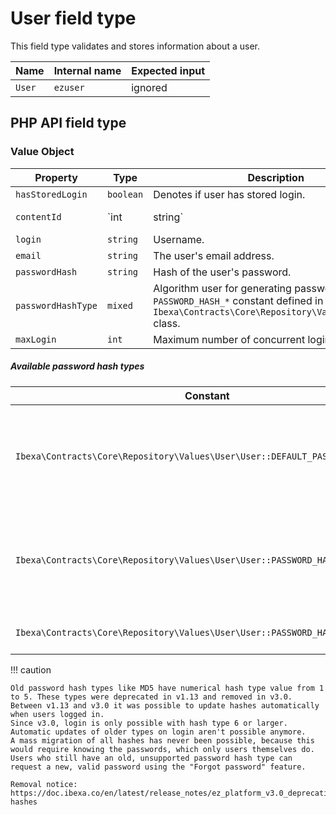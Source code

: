 # User field type

This field type validates and stores information about a user.

| Name   | Internal name | Expected input |
|--------|---------------|----------------|
| `User` | `ezuser`      | ignored        |

## PHP API field type

### Value Object

|Property|Type|Description|Example|
|------|------|------|------|
|`hasStoredLogin`|`boolean`|Denotes if user has stored login.|`true`|
|`contentId`|`int|string`|ID of the content item corresponding to the user.|`42`|
|`login`|`string`|Username.|`john`|
|`email`|`string`|The user's email address.|`john@smith.com`|
|`passwordHash`|`string`|Hash of the user's password.|`1234567890abcdef`|
|`passwordHashType`|`mixed`|Algorithm user for generating password hash as a `PASSWORD_HASH_*` constant defined in `Ibexa\Contracts\Core\Repository\Values\User\User` class.|`User::PASSWORD_HASH_PHP_DEFAULT`|
|`maxLogin`|`int`|Maximum number of concurrent logins.|`1000`|

##### Available password hash types

|Constant|Description|
|------|------|
|`Ibexa\Contracts\Core\Repository\Values\User\User::DEFAULT_PASSWORD_HASH`|Default password hash, used when none is specified, may change over time.|
|`Ibexa\Contracts\Core\Repository\Values\User\User::PASSWORD_HASH_PHP_DEFAULT`|Passwords hashed by PHP's default algorithm, which may change over time.|
|`Ibexa\Contracts\Core\Repository\Values\User\User::PASSWORD_HASH_BCRYPT`|Bcrypt hash of the password.|

!!! caution

    Old password hash types like MD5 have numerical hash type value from 1 to 5. These types were deprecated in v1.13 and removed in v3.0.
    Between v1.13 and v3.0 it was possible to update hashes automatically when users logged in.
    Since v3.0, login is only possible with hash type 6 or larger. Automatic updates of older types on login aren't possible anymore.
    A mass migration of all hashes has never been possible, because this would require knowing the passwords, which only users themselves do.
    Users who still have an old, unsupported password hash type can request a new, valid password using the "Forgot password" feature.

    Removal notice: https://doc.ibexa.co/en/latest/release_notes/ez_platform_v3.0_deprecations/#password-hashes
